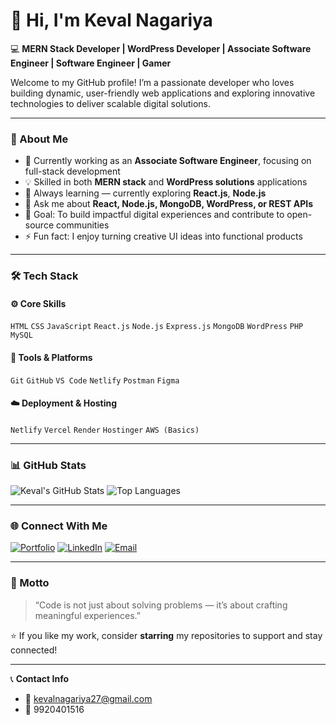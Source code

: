 # 👋 Hi, I'm Keval Nagariya

💻 **MERN Stack Developer | WordPress Developer | Associate Software Engineer | Software Engineer | Gamer**

Welcome to my GitHub profile! I’m a passionate developer who loves building dynamic, user-friendly web applications and exploring innovative technologies to deliver scalable digital solutions.

---

### 🧠 About Me
- 🚀 Currently working as an **Associate Software Engineer**, focusing on full-stack development  
- 💡 Skilled in both **MERN stack** and **WordPress solutions** applications  
- 🌱 Always learning — currently exploring **React.js**, **Node.js**  
- 💬 Ask me about **React, Node.js, MongoDB, WordPress, or REST APIs**  
- 🎯 Goal: To build impactful digital experiences and contribute to open-source communities  
- ⚡ Fun fact: I enjoy turning creative UI ideas into functional products

---

### 🛠️ Tech Stack

#### ⚙️ Core Skills
`HTML` `CSS` `JavaScript` `React.js` `Node.js` `Express.js` `MongoDB` `WordPress` `PHP` `MySQL`

#### 🧰 Tools & Platforms
`Git` `GitHub` `VS Code` `Netlify` `Postman` `Figma` 

#### ☁️ Deployment & Hosting
`Netlify` `Vercel` `Render` `Hostinger` `AWS (Basics)`

---

### 📊 GitHub Stats

![Keval's GitHub Stats](https://github-readme-stats.vercel.app/api?username=kevalnagariya&show_icons=true&theme=radical)
![Top Languages](https://github-readme-stats.vercel.app/api/top-langs/?username=kevalnagariya&layout=compact&theme=radical)

---

### 🌐 Connect With Me

[![Portfolio](https://img.shields.io/badge/Portfolio-Visit-2ea44f?style=for-the-badge&logo=netlify)](https://op-keval-portfolio.netlify.app/)
[![LinkedIn](https://img.shields.io/badge/LinkedIn-Keval%20Nagariya-blue?style=for-the-badge&logo=linkedin)](https://www.linkedin.com/in/keval-nagariya)
[![Email](https://img.shields.io/badge/Email-kevalnagariya27%40gmail.com-red?style=for-the-badge&logo=gmail)](mailto:kevalnagariya27@gmail.com)

---

### 🧭 Motto
> “Code is not just about solving problems — it’s about crafting meaningful experiences.”

⭐ If you like my work, consider **starring** my repositories to support and stay connected!

---

📞 **Contact Info**  
- 📧 kevalnagariya27@gmail.com  
- 📱 9920401516
